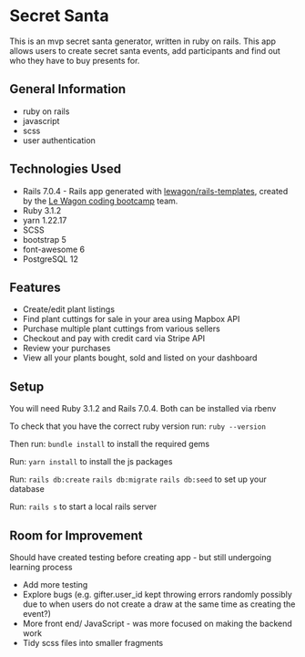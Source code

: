# Secret Santa

This is an mvp secret santa generator, written in ruby on rails. 
This app allows users to create secret santa events, add participants and find out who they have to buy presents for.

## General Information
* ruby on rails
* javascript
* scss
* user authentication

## Technologies Used

- Rails 7.0.4 - Rails app generated with [lewagon/rails-templates](https://github.com/lewagon/rails-templates), created by the [Le Wagon coding bootcamp](https://www.lewagon.com) team.
- Ruby 3.1.2
- yarn 1.22.17
- SCSS
- bootstrap 5
- font-awesome 6
- PostgreSQL 12

## Features

- Create/edit plant listings
- Find plant cuttings for sale in your area using Mapbox API
- Purchase multiple plant cuttings from various sellers
- Checkout and pay with credit card via Stripe API
- Review your purchases
- View all your plants bought, sold and listed on your dashboard

## Setup

You will need Ruby 3.1.2 and Rails 7.0.4. Both can be installed via rbenv

To check that you have the correct ruby version run:
`ruby --version`

Then run:
`bundle install`
to install the required gems

Run:
`yarn install`
to install the js packages

Run:
`rails db:create`
`rails db:migrate`
`rails db:seed`
to set up your database

Run:
`rails s`
to start a local rails server

## Room for Improvement
Should have created testing before creating app - but still undergoing learning process

- Add more testing
- Explore bugs (e.g. gifter.user_id kept throwing errors randomly possibly due to when users do not create a draw at the same time as creating the event?)
- More front end/ JavaScript - was more focused on making the backend work
- Tidy scss files into smaller fragments


